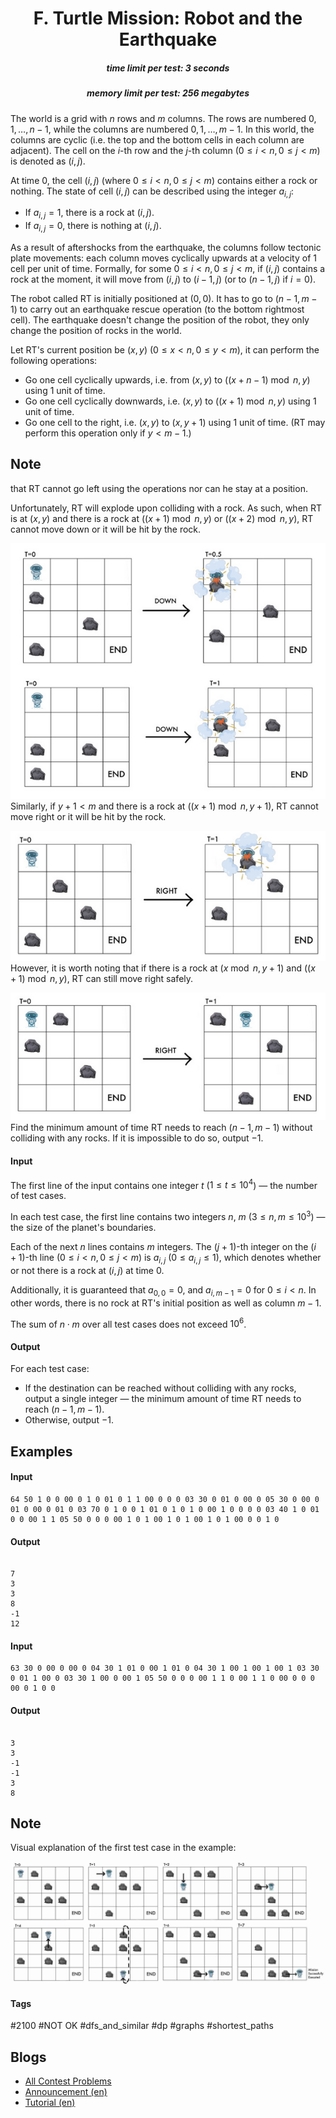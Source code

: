<h1 style='text-align: center;'> F. Turtle Mission: Robot and the Earthquake</h1>

<h5 style='text-align: center;'>time limit per test: 3 seconds</h5>
<h5 style='text-align: center;'>memory limit per test: 256 megabytes</h5>

The world is a grid with $n$ rows and $m$ columns. The rows are numbered $0, 1, \ldots, n-1$, while the columns are numbered $0, 1, \ldots, m-1$. In this world, the columns are cyclic (i.e. the top and the bottom cells in each column are adjacent). The cell on the $i$-th row and the $j$-th column ($0 \le i < n, 0 \le j < m$) is denoted as $(i,j)$. 

At time $0$, the cell $(i,j)$ (where $0 \le i < n, 0 \le j < m$) contains either a rock or nothing. The state of cell $(i,j)$ can be described using the integer $a_{i,j}$: 

* If $a_{i,j} = 1$, there is a rock at $(i,j)$.
* If $a_{i,j} = 0$, there is nothing at $(i,j)$.

As a result of aftershocks from the earthquake, the columns follow tectonic plate movements: each column moves cyclically upwards at a velocity of $1$ cell per unit of time. Formally, for some $0 \le i < n, 0 \le j < m$, if $(i,j)$ contains a rock at the moment, it will move from $(i, j)$ to $(i - 1, j)$ (or to $(n - 1, j)$ if $i=0$). 

The robot called RT is initially positioned at $(0,0)$. It has to go to $(n-1,m-1)$ to carry out an earthquake rescue operation (to the bottom rightmost cell). The earthquake doesn't change the position of the robot, they only change the position of rocks in the world.

Let RT's current position be $(x,y)$ ($0 \le x < n, 0 \le y < m$), it can perform the following operations: 

* Go one cell cyclically upwards, i.e. from $(x,y)$ to $((x+n-1) \bmod n, y)$ using $1$ unit of time.
* Go one cell cyclically downwards, i.e. $(x,y)$ to $((x+1) \bmod n, y)$ using $1$ unit of time.
* Go one cell to the right, i.e. $(x,y)$ to $(x, y+1)$ using $1$ unit of time. (RT may perform this operation only if $y < m-1$.)

## Note

 that RT cannot go left using the operations nor can he stay at a position.

Unfortunately, RT will explode upon colliding with a rock. As such, when RT is at $(x,y)$ and there is a rock at $((x+1) \bmod n, y)$ or $((x+2) \bmod n, y)$, RT cannot move down or it will be hit by the rock. 

 ![](images/54b91480f21e9db9b3082078e8c3f561bbc98d16.png) Similarly, if $y+1 < m$ and there is a rock at $((x+1) \bmod n, y+1)$, RT cannot move right or it will be hit by the rock.

 ![](images/fc36b41ba5b0aaf6e7cb0cd14e3d7753ff8ce551.png) However, it is worth noting that if there is a rock at $(x \bmod n, y+1)$ and $((x+1) \bmod n, y)$, RT can still move right safely.

 ![](images/aea04e7014e8732ae282cc6fc1cc10e0bcf293db.png) Find the minimum amount of time RT needs to reach $(n-1,m-1)$ without colliding with any rocks. If it is impossible to do so, output $-1$.

#### Input

The first line of the input contains one integer $t$ ($1 \le t \le 10^4$) — the number of test cases.

In each test case, the first line contains two integers $n$, $m$ ($3 \le n, m \le 10^3$) — the size of the planet's boundaries. 

Each of the next $n$ lines contains $m$ integers. The $(j+1)$-th integer on the $(i+1)$-th line ($0 \le i < n, 0 \le j < m$) is $a_{i,j}$ ($0 \le a_{i,j} \le 1$), which denotes whether or not there is a rock at $(i,j)$ at time $0$.

Additionally, it is guaranteed that $a_{0,0} = 0$, and $a_{i, m-1} = 0$ for $0 \le i < n$. In other words, there is no rock at RT's initial position as well as column $m-1$.

The sum of $n \cdot m$ over all test cases does not exceed $10^6$.

#### Output

For each test case: 

* If the destination can be reached without colliding with any rocks, output a single integer — the minimum amount of time RT needs to reach $(n-1,m-1)$.
* Otherwise, output $-1$.
## Examples

#### Input


```text
64 50 1 0 0 00 0 1 0 01 0 1 1 00 0 0 0 03 30 0 01 0 00 0 05 30 0 00 0 01 0 00 0 01 0 03 70 0 1 0 0 1 01 0 1 0 1 0 00 1 0 0 0 0 03 40 1 0 01 0 0 00 1 1 05 50 0 0 0 00 1 0 1 00 1 0 1 00 1 0 1 00 0 0 1 0
```
#### Output

```text

7
3
3
8
-1
12

```
#### Input


```text
63 30 0 00 0 00 0 04 30 1 01 0 00 1 01 0 04 30 1 00 1 00 1 00 1 03 30 0 01 1 00 0 03 30 1 00 0 00 1 05 50 0 0 0 00 1 1 0 00 1 1 0 00 0 0 0 00 0 1 0 0
```
#### Output

```text

3
3
-1
-1
3
8

```
## Note

Visual explanation of the first test case in the example: 

 ![](images/637212bb29cbbd910ef8e78f64b0fc4890aa4872.png) 

#### Tags 

#2100 #NOT OK #dfs_and_similar #dp #graphs #shortest_paths 

## Blogs
- [All Contest Problems](../Codeforces_Round_929_(Div._3).md)
- [Announcement (en)](../blogs/Announcement_(en).md)
- [Tutorial (en)](../blogs/Tutorial_(en).md)
